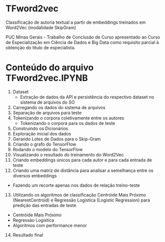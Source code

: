 # TFword2vec
Classificação de autoria textual a partir de embeddings treinados em Word2Vec (modalidade SkipGram)

PUC Minas Gerais - Trabalho de Conclusão de Curso apresentado ao Curso de Especialização em Ciência de Dados e Big Data como requisito parcial à obtenção do título de especialista.

# Conteúdo do arquivo TFword2vec.IPYNB
1. Dataset
   * Extração de dados da API e persistência do respectivo dataset no sistema de arquivos do SO
2. Carregando os dados do sistema de arquivos
3. Separação de arquivos para teste
4. Tokenizando o corpora coletivamente entre os autores
   * Tokenizando o corpora para os dados de teste
5. Construindo os Dicionários
6. Exploração inicial dos dados
7. Gerando Lotes de Dados para o Skip-Gram
8. Criando o grafo do TensorFlow
9. Rodando o modelo do TensorFlow
10. Visualizando o resultado do treinamento do Word2Vec
11. Criando embeddings únicos para cada autor e para cada entrada de teste
12. Criando uma matriz de distância para analisar a semelhança entre os diversos embeddings
   * Fazendo um recorte apenas nos dados de relação treino-teste
13. Utilizando os algoritmos de classificação Centróide Mais Próximo (NearestCentroid) e Regressão Logistica (Logistic Regression) para predição das entradas de teste
   * Centróide Mais Próximo
   * Regressão Logística
   * Algoritmos com performance menor
14. Resultado final
